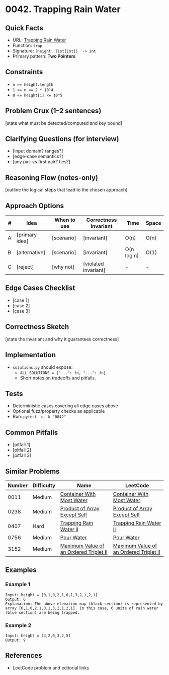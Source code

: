 # 0042. Trapping Rain Water

## Quick Facts

- URL: [Trapping Rain Water](https://leetcode.com/problems/trapping-rain-water/)
- Function: `trap`
- Signature: `(height: list[int])  -> int`
- Primary pattern: **Two Pointers**

## Constraints

- `n == height.length`
- `1 <= n <= 2 * 10^4`
- `0 <= height[i] <= 10^5`

## Problem Crux (1–2 sentences)

[state what must be detected/computed and key bound]

## Clarifying Questions (for interview)

- [input domain? ranges?]
- [edge-case semantics?]
- [any pair vs first pair? ties?]

## Reasoning Flow (notes-only)

[outline the logical steps that lead to the chosen approach]

## Approach Options

| # | Idea | When to use | Correctness invariant | Time | Space |
|---|------|-------------|-----------------------|------|-------|
| A | [primary idea] | [scenario] | [invariant] | O(n) | O(n) |
| B | [alternative] | [scenario] | [invariant] | O(n log n) | O(1) |
| C | [reject] | [why not] | [violated invariant] | - | - |

## Edge Cases Checklist

- [case 1]
- [case 2]
- [case 3]

## Correctness Sketch

[state the invariant and why it guarantees correctness]

## Implementation

- `solutions.py` should expose:
  - `ALL_SOLUTIONS = {"...": fn, "...": fn}`
  - Short notes on tradeoffs and pitfalls.

## Tests

- Deterministic cases covering all edge cases above
- Optional fuzz/property checks as applicable
- Run: `pytest -q -k "0042"`

## Common Pitfalls

- [pitfall 1]
- [pitfall 2]
- [pitfall 3]

## Similar Problems

| Number | Difficulty | Name | LeetCode |
|---|---|---|---|
| 0011 | Medium | [Container With Most Water](../0011-container-with-most-water/readme.md) | [Container With Most Water](https://leetcode.com/problems/container-with-most-water/) |
| 0238 | Medium | [Product of Array Except Self](../0238-product-of-array-except-self/readme.md) | [Product of Array Except Self](https://leetcode.com/problems/product-of-array-except-self/) |
| 0407 | Hard | [Trapping Rain Water II](../0407-trapping-rain-water-ii/readme.md) | [Trapping Rain Water II](https://leetcode.com/problems/trapping-rain-water-ii/) |
| 0756 | Medium | [Pour Water](../0756-pour-water/readme.md) | [Pour Water](https://leetcode.com/problems/pour-water/) |
| 3152 | Medium | [Maximum Value of an Ordered Triplet II](../3152-maximum-value-of-an-ordered-triplet-ii/readme.md) | [Maximum Value of an Ordered Triplet II](https://leetcode.com/problems/maximum-value-of-an-ordered-triplet-ii/) |

## Examples

### Example 1

```text
Input: height = [0,1,0,2,1,0,1,3,2,1,2,1]
Output: 6
Explanation: The above elevation map (black section) is represented by array [0,1,0,2,1,0,1,3,2,1,2,1]. In this case, 6 units of rain water (blue section) are being trapped.
```

### Example 2

```text
Input: height = [4,2,0,3,2,5]
Output: 9
```

## References

- LeetCode problem and editorial links
